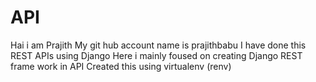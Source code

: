 # API
Hai i am Prajith
My git hub account name is prajithbabu
I have done this REST APIs using Django
Here i mainly foused on creating  Django REST frame work in API
Created this using virtualenv (renv)
